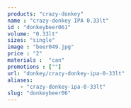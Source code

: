 ```yaml
---
products: "crazy-donkey"
name : "crazy-donkey IPA 0.33lt"
id : "donkeybeer061"
volume: "0.33lt"
sizes: "single"
image : "beer049.jpg"
price : "2"
materials :  "can"
promotions : [""]
url: "donkey/crazy-donkey-ipa-0-33lt"
aliases: 
    - "crazy-donkey-ipa-0-33lt"
slug: "donkeybeer06"
---
```

